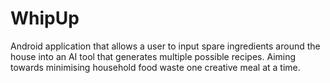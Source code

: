 # WhipUp
Android application that allows a user to input spare ingredients around the house into an AI tool that generates multiple possible recipes. Aiming towards minimising household food waste one creative meal at a time.
